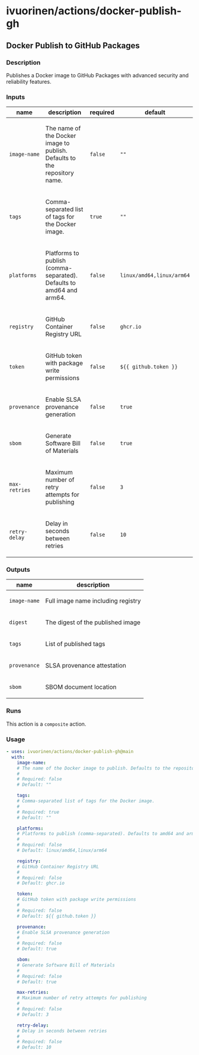 # ivuorinen/actions/docker-publish-gh

## Docker Publish to GitHub Packages

### Description

Publishes a Docker image to GitHub Packages with advanced security and reliability features.

### Inputs

| name          | description                                                                      | required | default                   |
| ------------- | -------------------------------------------------------------------------------- | -------- | ------------------------- |
| `image-name`  | <p>The name of the Docker image to publish. Defaults to the repository name.</p> | `false`  | `""`                      |
| `tags`        | <p>Comma-separated list of tags for the Docker image.</p>                        | `true`   | `""`                      |
| `platforms`   | <p>Platforms to publish (comma-separated). Defaults to amd64 and arm64.</p>      | `false`  | `linux/amd64,linux/arm64` |
| `registry`    | <p>GitHub Container Registry URL</p>                                             | `false`  | `ghcr.io`                 |
| `token`       | <p>GitHub token with package write permissions</p>                               | `false`  | `${{ github.token }}`     |
| `provenance`  | <p>Enable SLSA provenance generation</p>                                         | `false`  | `true`                    |
| `sbom`        | <p>Generate Software Bill of Materials</p>                                       | `false`  | `true`                    |
| `max-retries` | <p>Maximum number of retry attempts for publishing</p>                           | `false`  | `3`                       |
| `retry-delay` | <p>Delay in seconds between retries</p>                                          | `false`  | `10`                      |

### Outputs

| name         | description                               |
| ------------ | ----------------------------------------- |
| `image-name` | <p>Full image name including registry</p> |
| `digest`     | <p>The digest of the published image</p>  |
| `tags`       | <p>List of published tags</p>             |
| `provenance` | <p>SLSA provenance attestation</p>        |
| `sbom`       | <p>SBOM document location</p>             |

### Runs

This action is a `composite` action.

### Usage

```yaml
- uses: ivuorinen/actions/docker-publish-gh@main
  with:
    image-name:
    # The name of the Docker image to publish. Defaults to the repository name.
    #
    # Required: false
    # Default: ""

    tags:
    # Comma-separated list of tags for the Docker image.
    #
    # Required: true
    # Default: ""

    platforms:
    # Platforms to publish (comma-separated). Defaults to amd64 and arm64.
    #
    # Required: false
    # Default: linux/amd64,linux/arm64

    registry:
    # GitHub Container Registry URL
    #
    # Required: false
    # Default: ghcr.io

    token:
    # GitHub token with package write permissions
    #
    # Required: false
    # Default: ${{ github.token }}

    provenance:
    # Enable SLSA provenance generation
    #
    # Required: false
    # Default: true

    sbom:
    # Generate Software Bill of Materials
    #
    # Required: false
    # Default: true

    max-retries:
    # Maximum number of retry attempts for publishing
    #
    # Required: false
    # Default: 3

    retry-delay:
    # Delay in seconds between retries
    #
    # Required: false
    # Default: 10
```
